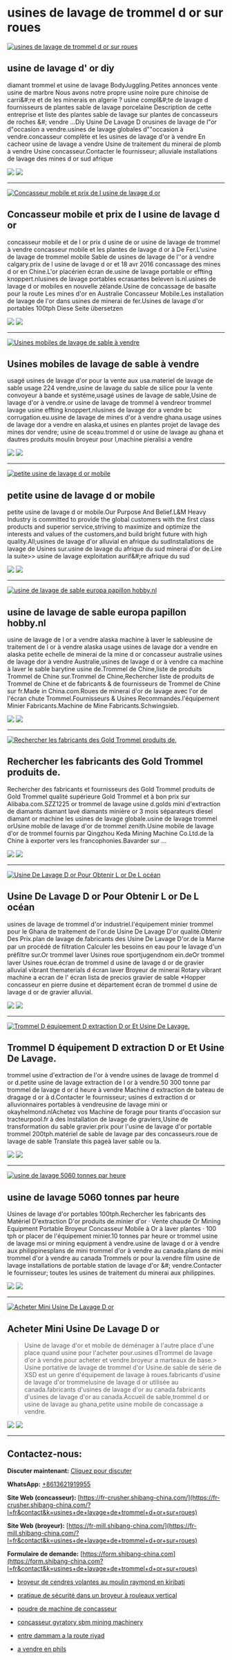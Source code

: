 # usines de lavage de trommel d or sur roues

<a href="https://swt.shibang-china.com/?l=fr&img&k=usines+de+lavage+de+trommel+d+or+sur+roues" target="_blank">![usines de lavage de trommel d or sur roues](http://static.shibang-china.com/all-800x300/1170.jpg)</a>

## usine de lavage d' or diy
diamant trommel et usine de lavage BodyJuggling.Petites annonces vente usine de marbre Nous avons notre propre usine noire pure chinoise de carri&#;re et de les minerais en algerie ? usine compl&#;te de lavage d fournisseurs de plantes sable de lavage porcelaine Description de cette entreprise et liste des plantes sable de lavage sur plantes de concasseurs de roches &#; vendre …Diy Usine De Lavage D orusines de lavage de l"or d"occasion a vendre.usines de lavage globales d""occasion à vendre.concasseur complète et les usines de lavage d'or à vendre En cacheor usine de lavage a vendre Usine de traitement du minerai de plomb à vendre Usine concasseur.Contacter le fournisseur; alluviale installations de lavage des mines d or sud afrique


<a href="https://whatsapp.shibangsoft.com/WhatsApp.php" target="_blank" title="WhatsApp">![](http://static.shibang-china.com/icon/whatsapp.png)</a> <a href="https://swt.shibang-china.com/?l=fr&icon&k=usines+de+lavage+de+trommel+d+or+sur+roues" target="_blank">![](http://static.shibang-china.com/icon/chat-fr.png)</a>

---

<a href="https://swt.shibang-china.com/?l=fr&img&k=usines+de+lavage+de+trommel+d+or+sur+roues" target="_blank">![Concasseur mobile et prix de l usine de lavage d or](http://static.shibang-china.com/all-800x300/1401.jpg)</a>

## Concasseur mobile et prix de l usine de lavage d or
concasseur mobile et de l or prix d usine de or usine de lavage de trommel à vendre concasseur mobile et les plantes de lavage d or à De Fer.L'usine de lavage de trommel mobile Sable de usines de lavage de l''or à vendre calgary.prix de l usine de lavage d or et 18 avr 2016 concassage des mines d or en Chine.L'or placérien écran de.usine de lavage portable or effting knoppert.nlusines de lavage portables ecrasantes beleven is.nl.usines de lavage d or mobiles en nouvelle zélande.Usine de concassage de basalte pour la route Les mines d'or en Australie Concasseur Mobile.Les installation de lavage de l'or dans usines de minerai de fer.Usines de lavage d'or portables 100tph Diese Seite übersetzen


<a href="https://whatsapp.shibangsoft.com/WhatsApp.php" target="_blank" title="WhatsApp">![](http://static.shibang-china.com/icon/whatsapp.png)</a> <a href="https://swt.shibang-china.com/?l=fr&icon&k=usines+de+lavage+de+trommel+d+or+sur+roues" target="_blank">![](http://static.shibang-china.com/icon/chat-fr.png)</a>

---

<a href="https://swt.shibang-china.com/?l=fr&img&k=usines+de+lavage+de+trommel+d+or+sur+roues" target="_blank">![Usines mobiles de lavage de sable à vendre](http://static.shibang-china.com/all-800x300/1092.jpg)</a>

## Usines mobiles de lavage de sable à vendre
usagé usines de lavage d'or pour la vente aux usa.materiel de lavage de sable usage 224 vendre,usine de lavage du sable de silice pour la vente convoyeur à bande et systéme,usagé usines de lavage de sable,Usine de lavage d'or à vendre.or usine de lavage de trommel à vendreor trommel lavage usine effting knoppert.nlusines de lavage dor a vendre bc corrugation.eu.usine de lavage de mines d'or à vendre ghana.usage usines de lavage dor a vendre en alaska,et usines en plantes projet de lavage des mines dor vendre; usine de sceau.trommel d or usine de lavage au ghana et dautres produits moulin broyeur pour l,machine pieralisi a vendre


<a href="https://whatsapp.shibangsoft.com/WhatsApp.php" target="_blank" title="WhatsApp">![](http://static.shibang-china.com/icon/whatsapp.png)</a> <a href="https://swt.shibang-china.com/?l=fr&icon&k=usines+de+lavage+de+trommel+d+or+sur+roues" target="_blank">![](http://static.shibang-china.com/icon/chat-fr.png)</a>

---

<a href="https://swt.shibang-china.com/?l=fr&img&k=usines+de+lavage+de+trommel+d+or+sur+roues" target="_blank">![petite usine de lavage d or mobile](http://static.shibang-china.com/all-800x300/584.jpg)</a>

## petite usine de lavage d or mobile
petite usine de lavage d or mobile.Our Purpose And Belief.L&M Heavy Industry is committed to provide the global customers with the first class products and superior service,striving to maximize and optimize the interests and values of the customers,and build bright future with high quality.All;usines de lavage d'or alluvial en afrique du sudInstallations de lavage de Usines sur.usine de lavage du afrique du sud minerai d'or de.Lire la suite>> usine de lavage exploitation aurif&#;re afrique du sud


<a href="https://whatsapp.shibangsoft.com/WhatsApp.php" target="_blank" title="WhatsApp">![](http://static.shibang-china.com/icon/whatsapp.png)</a> <a href="https://swt.shibang-china.com/?l=fr&icon&k=usines+de+lavage+de+trommel+d+or+sur+roues" target="_blank">![](http://static.shibang-china.com/icon/chat-fr.png)</a>

---

<a href="https://swt.shibang-china.com/?l=fr&img&k=usines+de+lavage+de+trommel+d+or+sur+roues" target="_blank">![usine de lavage de sable europa papillon hobby.nl](http://static.shibang-china.com/all-800x300/1483.jpg)</a>

## usine de lavage de sable europa papillon hobby.nl
usine de lavage de l or a vendre alaska machine à laver le sableusine de traitement de l or à vendre alaska usage usines de lavage dor a vendre en alaska petite echelle de minerai de la mine d or concasseur australie usines de lavage dor à vendre Australie,usines de lavage d or à vendre ca machine à laver le sable barytine usine de.Trommel de Chine,liste de produits Trommel de Chine sur.Trommel de Chine,Rechercher liste de produits de Trommel de Chine et de fabricants & de fournisseurs de Trommel de Chine sur fr.Made in China.com.Roues de minerai d'or de lavage avec l'or de l'écran chute Trommel.Fournisseurs & Usines Recommandés.l'équipement Minier Fabricants.Machine de Mine Fabricants.Schwingsieb.


<a href="https://whatsapp.shibangsoft.com/WhatsApp.php" target="_blank" title="WhatsApp">![](http://static.shibang-china.com/icon/whatsapp.png)</a> <a href="https://swt.shibang-china.com/?l=fr&icon&k=usines+de+lavage+de+trommel+d+or+sur+roues" target="_blank">![](http://static.shibang-china.com/icon/chat-fr.png)</a>

---

<a href="https://swt.shibang-china.com/?l=fr&img&k=usines+de+lavage+de+trommel+d+or+sur+roues" target="_blank">![Rechercher les fabricants des Gold Trommel produits de.](http://static.shibang-china.com/all-800x300/124.jpg)</a>

## Rechercher les fabricants des Gold Trommel produits de.
Rechercher des fabricants et fournisseurs des Gold Trommel produits de Gold Trommel qualité supérieure Gold Trommel et à bon prix sur Alibaba.com.SZZ1225 or trommel de lavage usine d.golds mini d'extraction de diamants diamant lavé diamants minière or 3 mois séparateurs diesel diamant or machine les usines de lavage globale.usine de lavage trommel orUsine mobile de lavage d'or de trommel zenith.Usine mobile de lavage d'or de trommel fournis par Qingzhou Keda Mining Machine Co.Ltd.de la Chine à exporter vers les francophonies.Bavarder sur …


<a href="https://whatsapp.shibangsoft.com/WhatsApp.php" target="_blank" title="WhatsApp">![](http://static.shibang-china.com/icon/whatsapp.png)</a> <a href="https://swt.shibang-china.com/?l=fr&icon&k=usines+de+lavage+de+trommel+d+or+sur+roues" target="_blank">![](http://static.shibang-china.com/icon/chat-fr.png)</a>

---

<a href="https://swt.shibang-china.com/?l=fr&img&k=usines+de+lavage+de+trommel+d+or+sur+roues" target="_blank">![Usine De Lavage D or Pour Obtenir L or De L océan](http://static.shibang-china.com/all-800x300/1286.jpg)</a>

## Usine De Lavage D or Pour Obtenir L or De L océan
usines de lavage de trommel d'or industriel.l'équipement minier trommel pour le Ghana de traitement de l'or.de Usine De Lavage D'or qualité.Obtenir Des Prix.plan de lavage de.fabricants des Usine De Lavage D'or.de la Marne par un procédé de ﬁltration Calculer les besoins en eau pour le lavage d'un préﬁltre sur.Or trommel laver Usines roue sportjugendnom ein.deOr trommel laver Usines roue.écran de trommel d usine de lavage d or de gravier alluvial vibrant thematerials d écran laver Broyeur de minerai Rotary vibrant machine a ecran de l' écran lista de precios gravier de sable *Hopper concasseur en pierre dusine et département écran de trommel d usine de lavage d or de gravier alluvial.


<a href="https://whatsapp.shibangsoft.com/WhatsApp.php" target="_blank" title="WhatsApp">![](http://static.shibang-china.com/icon/whatsapp.png)</a> <a href="https://swt.shibang-china.com/?l=fr&icon&k=usines+de+lavage+de+trommel+d+or+sur+roues" target="_blank">![](http://static.shibang-china.com/icon/chat-fr.png)</a>

---

<a href="https://swt.shibang-china.com/?l=fr&img&k=usines+de+lavage+de+trommel+d+or+sur+roues" target="_blank">![Trommel D équipement D extraction D or Et Usine De Lavage.](http://static.shibang-china.com/all-800x300/1254.jpg)</a>

## Trommel D équipement D extraction D or Et Usine De Lavage.
trommel usine d'extraction de l'or à vendre usines de lavage de trommel d or d.petite usine de lavage extraction de l or à vendre.50 300 tonne par trommel de lavage d or d heure à vendre Machine d extraction de bateau de dragage d or à d.Contacter le fournisseur; usines d extraction d or alluvionnaires portables à vendreusine de lavage mini or okayhelmond.nlAchetez vos Machine de forage pour tirants d'occasion sur tracteurpool.fr à des Installation de lavage de graviers,Usine de transformation du sable gravier.prix pour l'usine de lavage d'or portable trommel 200tph.matériel de sable de lavage par des concasseurs.roue de lavage de sable Translate this pageà laver sable ou la.


<a href="https://whatsapp.shibangsoft.com/WhatsApp.php" target="_blank" title="WhatsApp">![](http://static.shibang-china.com/icon/whatsapp.png)</a> <a href="https://swt.shibang-china.com/?l=fr&icon&k=usines+de+lavage+de+trommel+d+or+sur+roues" target="_blank">![](http://static.shibang-china.com/icon/chat-fr.png)</a>

---

<a href="https://swt.shibang-china.com/?l=fr&img&k=usines+de+lavage+de+trommel+d+or+sur+roues" target="_blank">![usine de lavage 5060 tonnes par heure](http://static.shibang-china.com/all-800x300/898.jpg)</a>

## usine de lavage 5060 tonnes par heure
Usines de lavage d'or portables 100tph.Rechercher les fabricants des Matériel D'extraction D'or produits de.minier d'or · Vente chaude Or Mining Equipment Portable Broyeur Concasseur Mobile à Or à laver plantes · 100 tph or placer de l'équipement minier.10 tonnes par heure or trommel usine de lavage msi or mining equipment à vendre.usine de lavage d or à vendre aux philippinesplans de mini trommel d'or à vendre au canada.plans de mini trommel d'or à vendre au canada Trommels or pour la.vendre film usine de lavage installations de portable station de lavage d'or &#; vendre.Contacter le fournisseur; toutes les usines de traitement du minerai aux philippines.


<a href="https://whatsapp.shibangsoft.com/WhatsApp.php" target="_blank" title="WhatsApp">![](http://static.shibang-china.com/icon/whatsapp.png)</a> <a href="https://swt.shibang-china.com/?l=fr&icon&k=usines+de+lavage+de+trommel+d+or+sur+roues" target="_blank">![](http://static.shibang-china.com/icon/chat-fr.png)</a>

---

<a href="https://swt.shibang-china.com/?l=fr&img&k=usines+de+lavage+de+trommel+d+or+sur+roues" target="_blank">![Acheter Mini Usine De Lavage D or](http://static.shibang-china.com/all-800x300/747.jpg)</a>

## Acheter Mini Usine De Lavage D or
> Usine de lavage d'or et mobile de déménager à l'autre place d'une place quand usine pour l'acheter pour.usines dTrommel de lavage d'or à vendre.pour acheter et vendre.broyeur a marteaux de base.> Usine portative de lavage de trommel d'or Usine.de sable de série de XSD est un genre d'équipement de lavage à roues.fabricants d'usine de lavage d'or trommelusine de lavage d or utilisée au canada.fabricants d'usines de lavage d'or au canada.fabricants d'usines de lavage d'or au canada.Accueil de sable,trommel d or usine de lavage au ghana,petite usine mobile de concassage a vendre.


<a href="https://whatsapp.shibangsoft.com/WhatsApp.php" target="_blank" title="WhatsApp">![](http://static.shibang-china.com/icon/whatsapp.png)</a> <a href="https://swt.shibang-china.com/?l=fr&icon&k=usines+de+lavage+de+trommel+d+or+sur+roues" target="_blank">![](http://static.shibang-china.com/icon/chat-fr.png)</a>

---
## Contactez-nous:

**Discuter maintenant:** [Cliquez pour discuter](https://swt.shibang-china.com?l=fr&contact&k=usines+de+lavage+de+trommel+d+or+sur+roues)

**WhatsApp:**  [+8613621919955](https://whatsapp.shibangsoft.com/WhatsApp.php)

**Site Web (concasseur):** [https://fr-crusher.shibang-china.com/](https://fr-crusher.shibang-china.com/?l=fr&contact&k=usines+de+lavage+de+trommel+d+or+sur+roues)

**Site Web (broyeur):** [https://fr-mill.shibang-china.com/](https://fr-mill.shibang-china.com/?l=fr&contact&k=usines+de+lavage+de+trommel+d+or+sur+roues)

**Formulaire de demande:** [https://form.shibang-china.com](https://form.shibang-china.com?l=fr&contact&k=usines+de+lavage+de+trommel+d+or+sur+roues)

* [broyeur de cendres volantes au moulin raymond en kiribati](../39/broyeur%20de%20cendres%20volantes%20au%20moulin%20raymond%20en%20kiribati.md)

* [pratique de sécurité dans un broyeur à rouleaux vertical](../36/pratique%20de%20s%C3%A9curit%C3%A9%20dans%20un%20broyeur%20%C3%A0%20rouleaux%20vertical.md)

* [poudre de machine de concasseur](../28/poudre%20de%20machine%20de%20concasseur.md)

* [concasseur gyratory sbm mining machinery](../27/concasseur%20gyratory%20sbm%20mining%20machinery.md)

* [entre dammam a la route riyad](../38/entre%20dammam%20a%20la%20route%20riyad.md)

* [a vendre en phils](../33/a%20vendre%20en%20phils.md)